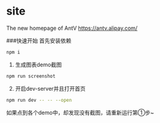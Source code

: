 # site

The new homepage of AntV  https://antv.alipay.com/


###快速开始
首先安装依赖

```bash
npm i
```

1. 生成图表demo截图

```bash
npm run screenshot
```

2. 开启dev-server并且打开首页

```bash
npm run dev -- -- --open
```

如果点到各个demo中，却发现没有截图，请重新运行第①步~

